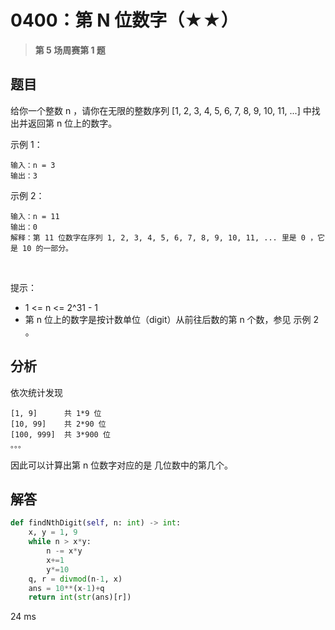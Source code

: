 # 0400：第 N 位数字（★★）


> **第 5 场周赛第 1 题**

## 题目

给你一个整数 n ，请你在无限的整数序列 [1, 2, 3, 4, 5, 6, 7, 8, 9, 10, 11, ...] 中找出并返回第 n 位上的数字。
 

示例 1：

    输入：n = 3
    输出：3

示例 2：
    
    输入：n = 11
    输出：0
    解释：第 11 位数字在序列 1, 2, 3, 4, 5, 6, 7, 8, 9, 10, 11, ... 里是 0 ，它是 10 的一部分。
 

提示：
- 1 <= n <= 2^31 - 1
- 第 n 位上的数字是按计数单位（digit）从前往后数的第 n 个数，参见 示例 2 。


## 分析

依次统计发现

    [1, 9]      共 1*9 位
    [10, 99]    共 2*90 位
    [100, 999]  共 3*900 位
    。。。
    
因此可以计算出第 n 位数字对应的是 几位数中的第几个。

## 解答

```python
def findNthDigit(self, n: int) -> int:
    x, y = 1, 9
    while n > x*y:
        n -= x*y
        x+=1
        y*=10
    q, r = divmod(n-1, x)
    ans = 10**(x-1)+q
    return int(str(ans)[r])
```
24 ms


